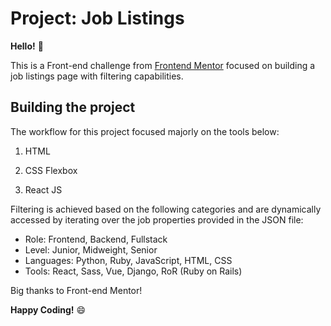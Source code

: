 # Project: Job Listings

**Hello!** 👋

This is a Front-end challenge from [Frontend Mentor](https://www.frontendmentor.io) focused on building a job listings page with filtering capabilities.

## Building the project

The workflow for this project focused majorly on the tools below:

1. HTML

2. CSS Flexbox

3. React JS

Filtering is achieved based on the following categories and are dynamically accessed by iterating over the job properties provided in the JSON file:

- Role: Frontend, Backend, Fullstack
- Level: Junior, Midweight, Senior
- Languages: Python, Ruby, JavaScript, HTML, CSS
- Tools: React, Sass, Vue, Django, RoR (Ruby on Rails)

Big thanks to Front-end Mentor!

**Happy Coding!** 😄
